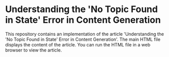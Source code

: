 # Understanding the 'No Topic Found in State' Error in Content Generation

This repository contains an implementation of the article 'Understanding the 'No Topic Found in State' Error in Content Generation'. The main HTML file displays the content of the article. You can run the HTML file in a web browser to view the article.